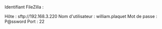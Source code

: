 Identifiant FileZilla :

Hôte : sftp://192.168.3.220
Nom d'utilisateur : william.plaquet
Mot de passe : P@ssword
Port : 22